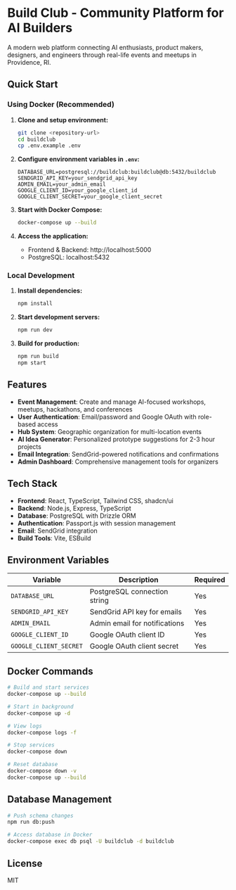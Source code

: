 # Build Club - Community Platform for AI Builders

A modern web platform connecting AI enthusiasts, product makers, designers, and engineers through real-life events and meetups in Providence, RI.

## Quick Start

### Using Docker (Recommended)

1. **Clone and setup environment:**
   ```bash
   git clone <repository-url>
   cd buildclub
   cp .env.example .env
   ```

2. **Configure environment variables in `.env`:**
   ```
   DATABASE_URL=postgresql://buildclub:buildclub@db:5432/buildclub
   SENDGRID_API_KEY=your_sendgrid_api_key
   ADMIN_EMAIL=your_admin_email
   GOOGLE_CLIENT_ID=your_google_client_id
   GOOGLE_CLIENT_SECRET=your_google_client_secret
   ```

3. **Start with Docker Compose:**
   ```bash
   docker-compose up --build
   ```

4. **Access the application:**
   - Frontend & Backend: http://localhost:5000
   - PostgreSQL: localhost:5432

### Local Development

1. **Install dependencies:**
   ```bash
   npm install
   ```

2. **Start development servers:**
   ```bash
   npm run dev
   ```

3. **Build for production:**
   ```bash
   npm run build
   npm start
   ```

## Features

- **Event Management**: Create and manage AI-focused workshops, meetups, hackathons, and conferences
- **User Authentication**: Email/password and Google OAuth with role-based access
- **Hub System**: Geographic organization for multi-location events
- **AI Idea Generator**: Personalized prototype suggestions for 2-3 hour projects
- **Email Integration**: SendGrid-powered notifications and confirmations
- **Admin Dashboard**: Comprehensive management tools for organizers

## Tech Stack

- **Frontend**: React, TypeScript, Tailwind CSS, shadcn/ui
- **Backend**: Node.js, Express, TypeScript
- **Database**: PostgreSQL with Drizzle ORM
- **Authentication**: Passport.js with session management
- **Email**: SendGrid integration
- **Build Tools**: Vite, ESBuild

## Environment Variables

| Variable | Description | Required |
|----------|-------------|----------|
| `DATABASE_URL` | PostgreSQL connection string | Yes |
| `SENDGRID_API_KEY` | SendGrid API key for emails | Yes |
| `ADMIN_EMAIL` | Admin email for notifications | Yes |
| `GOOGLE_CLIENT_ID` | Google OAuth client ID | Yes |
| `GOOGLE_CLIENT_SECRET` | Google OAuth client secret | Yes |

## Docker Commands

```bash
# Build and start services
docker-compose up --build

# Start in background
docker-compose up -d

# View logs
docker-compose logs -f

# Stop services
docker-compose down

# Reset database
docker-compose down -v
docker-compose up --build
```

## Database Management

```bash
# Push schema changes
npm run db:push

# Access database in Docker
docker-compose exec db psql -U buildclub -d buildclub
```

## License

MIT